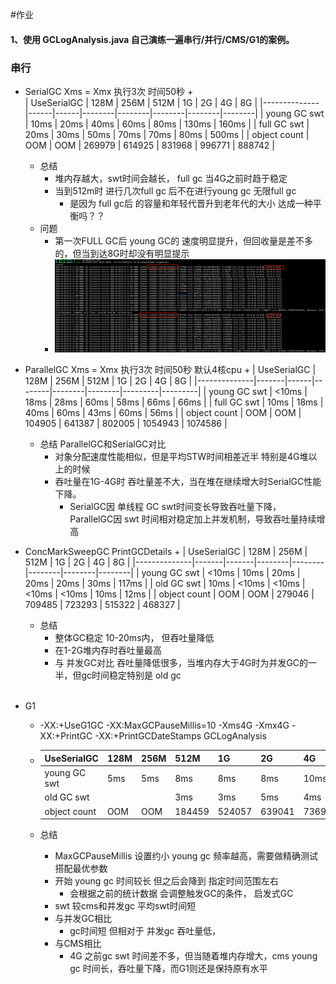 #作业

#### 1、使用 GCLogAnalysis.java 自己演练一遍串行/并行/CMS/G1的案例。
### 串行 
+ SerialGC Xms = Xmx  执行3次 时间50秒
    +  
    | UseSerialGC  | 128M | 256M | 512M   | 1G     | 2G     | 4G     | 8G     |
    |--------------|------|------|--------|--------|--------|--------|--------|
    | young GC swt | 10ms  | 20ms  | 40ms    | 60ms    | 80ms    | 130ms  | 160ms  |
    | full GC swt   | 20ms  | 30ms  | 50ms    | 70ms    | 70ms    | 80ms    | 500ms  |
    | object count | OOM  | OOM  | 269979 | 614925 | 831968 | 996771 | 888742 |
    + 总结 
        + 堆内存越大，swt时间会越长， full gc 当4G之前时趋于稳定
        + 当到512m时 进行几次full gc 后不在进行young gc 无限full gc
            + 是因为 full gc后 的容量和年轻代晋升到老年代的大小 达成一种平衡吗？？
    + 问题
        + 第一次FULL GC后 young GC的 速度明显提升，但回收量是差不多的，但当到达8G时却没有明显提示
        + ![Image text](https://raw.githubusercontent.com/935054865/JAVA-000/main/Week_02/Images/%E5%8D%95%E9%97%AE%E9%A2%98.png)

+ ParallelGC Xms = Xmx  执行3次 时间50秒 默认4核cpu
    + 
    | UseSerialGC  | 128M  | 256M | 512M   | 1G     | 2G     | 4G      | 8G      |
    |--------------|-------|------|--------|--------|--------|---------|---------|
    | young GC swt | <10ms | 18ms | 28ms   | 60ms   | 58ms   | 66ms    | 66ms   |
    | full GC swt  | 10ms  | 18ms | 40ms   | 60ms   | 43ms   | 60ms    | 56ms    |
    | object count | OOM   | OOM  | 104905 | 641387 | 802005 | 1054943 | 1074586 |
    
    + 总结 ParallelGC和SerialGC对比
       + 对象分配速度性能相似，但是平均STW时间相差近半 特别是4G堆以上的时候
       + 吞吐量在1G-4G时 吞吐量差不大，当在堆在继续增大时SerialGC性能下降。
            + SerialGC因 单线程 GC swt时间变长导致吞吐量下降， ParallelGC因 swt 时间相对稳定加上并发机制，导致吞吐量持续增高

+ ConcMarkSweepGC PrintGCDetails
    +
        | UseSerialGC  | 128M  | 256M  | 512M   | 1G     | 2G     | 4G     | 8G     |
        |--------------|-------|-------|--------|--------|--------|--------|--------|
        | young GC swt | <10ms | 10ms  | 20ms   | 20ms   | 20ms   | 30ms   | 117ms  |
        | old GC swt   | 10ms  | <10ms | <10ms  | <10ms  | <10ms  | 10ms   | 12ms   |
        | object count | OOM   | OOM   | 279046 | 709485 | 723293 | 515322 | 468327 |

    + 总结
       + 整体GC稳定 10-20ms内， 但吞吐量降低
       + 在1-2G堆内存时吞吐量最高
       + 与 并发GC对比 吞吐量降低很多，当堆内存大于4G时为并发GC的一半，但gc时间稳定特别是 old gc      
​
+ G1 
    + -XX:+UseG1GC -XX:MaxGCPauseMillis=10  -Xms4G -Xmx4G  -XX:+PrintGC -XX:+PrintGCDateStamps GCLogAnalysis
    +
        | UseSerialGC  | 128M | 256M | 512M   | 1G     | 2G     | 4G     | 8G     |
        |--------------|------|------|--------|--------|--------|--------|--------|
        | young GC swt | 5ms  | 5ms  | 8ms    | 8ms    | 8ms    | 10ms   | 19ms   |
        | old GC swt   |      |      | 3ms    | 3ms    | 5ms    | 4ms    | 5ms    |
        | object count | OOM  | OOM  | 184459 | 524057 | 639041 | 736968 | 877045 |

    + 总结
        + MaxGCPauseMillis 设置约小 young gc 频率越高，需要做精确测试 搭配最优参数
        + 开始 young gc 时间较长 但之后会降到 指定时间范围左右
            + 会根据之前的统计数据 会调整触发GC的条件， 启发式GC
        + swt 较cms和并发gc 平均swt时间短
        + 与并发GC相比
            + gc时间短 但相对于 并发gc 吞吐量低，
        + 与CMS相比
            + 4G 之前gc swt 时间差不多，但当随着堆内存增大，cms young gc 时间长，吞吐量下降，而G1则还是保持原有水平